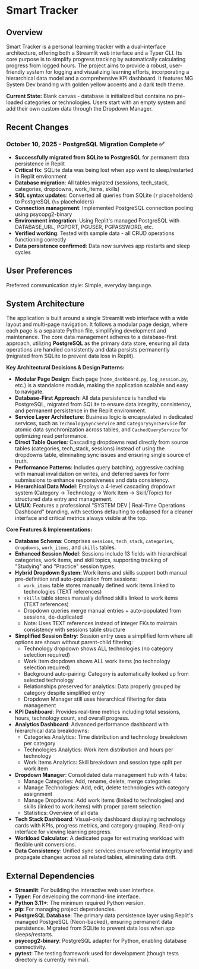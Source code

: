 # Smart Tracker

## Overview
Smart Tracker is a personal learning tracker with a dual-interface architecture, offering both a Streamlit web interface and a Typer CLI. Its core purpose is to simplify progress tracking by automatically calculating progress from logged hours. The project aims to provide a robust, user-friendly system for logging and visualizing learning efforts, incorporating a hierarchical data model and a comprehensive KPI dashboard. It features MG System Dev branding with golden yellow accents and a dark tech theme.

**Current State:** Blank canvas - database is initialized but contains no pre-loaded categories or technologies. Users start with an empty system and add their own custom data through the Dropdown Manager.

## Recent Changes
### October 10, 2025 - PostgreSQL Migration Complete ✅
- **Successfully migrated from SQLite to PostgreSQL** for permanent data persistence in Replit
- **Critical fix**: SQLite data was being lost when app went to sleep/restarted in Replit environment
- **Database migration**: All tables migrated (sessions, tech_stack, categories, dropdowns, work_items, skills)
- **SQL syntax updates**: Converted all queries from SQLite (`?` placeholders) to PostgreSQL (`%s` placeholders)
- **Connection management**: Implemented PostgreSQL connection pooling using psycopg2-binary
- **Environment integration**: Using Replit's managed PostgreSQL with DATABASE_URL, PGPORT, PGUSER, PGPASSWORD, etc.
- **Verified working**: Tested with sample data - all CRUD operations functioning correctly
- **Data persistence confirmed**: Data now survives app restarts and sleep cycles

## User Preferences
Preferred communication style: Simple, everyday language.

## System Architecture
The application is built around a single Streamlit web interface with a wide layout and multi-page navigation. It follows a modular page design, where each page is a separate Python file, simplifying development and maintenance. The core data management adheres to a database-first approach, utilizing **PostgreSQL** as the primary data store, ensuring all data operations are handled consistently and data persists permanently (migrated from SQLite to prevent data loss in Replit).

**Key Architectural Decisions & Design Patterns:**
-   **Modular Page Design**: Each page (`home_dashboard.py`, `log_session.py`, etc.) is a standalone module, making the application scalable and easy to navigate.
-   **Database-First Approach**: All data persistence is handled via PostgreSQL, migrated from SQLite to ensure data integrity, consistency, and permanent persistence in the Replit environment.
-   **Service Layer Architecture**: Business logic is encapsulated in dedicated services, such as `TechnologySyncService` and `CategorySyncService` for atomic data synchronization across tables, and `CachedQueryService` for optimizing read performance.
-   **Direct Table Queries**: Cascading dropdowns read directly from source tables (categories, tech_stack, sessions) instead of using the dropdowns table, eliminating sync issues and ensuring single source of truth.
-   **Performance Patterns**: Includes query batching, aggressive caching with manual invalidation on writes, and deferred saves for form submissions to enhance responsiveness and data consistency.
-   **Hierarchical Data Model**: Employs a 4-level cascading dropdown system (Category → Technology → Work Item → Skill/Topic) for structured data entry and management.
-   **UI/UX**: Features a professional "SYSTEM DEV | Real-Time Operations Dashboard" branding, with sections defaulting to collapsed for a cleaner interface and critical metrics always visible at the top.

**Core Features & Implementations:**
-   **Database Schema**: Comprises `sessions`, `tech_stack`, `categories`, `dropdowns`, `work_items`, and `skills` tables.
-   **Enhanced Session Model**: Sessions include 13 fields with hierarchical categories, work items, and skill topics, supporting tracking of "Studying" and "Practice" session types.
-   **Hybrid Dropdown System**: Work items and skills support both manual pre-definition and auto-population from sessions:
    - `work_items` table stores manually defined work items linked to technologies (TEXT references)
    - `skills` table stores manually defined skills linked to work items (TEXT references)
    - Dropdown queries merge manual entries + auto-populated from sessions, de-duplicated
    - Note: Uses TEXT references instead of integer FKs to maintain consistency with sessions table structure
-   **Simplified Session Entry**: Session entry uses a simplified form where all options are shown without parent-child filtering:
    - Technology dropdown shows ALL technologies (no category selection required)
    - Work Item dropdown shows ALL work items (no technology selection required)
    - Background auto-pairing: Category is automatically looked up from selected technology
    - Relationships preserved for analytics: Data properly grouped by category despite simplified entry
    - Dropdown Manager still uses hierarchical filtering for data management
-   **KPI Dashboard**: Provides real-time metrics including total sessions, hours, technology count, and overall progress.
-   **Analytics Dashboard**: Advanced performance dashboard with hierarchical data breakdowns:
    - Categories Analytics: Time distribution and technology breakdown per category
    - Technologies Analytics: Work item distribution and hours per technology
    - Work Items Analytics: Skill breakdown and session type split per work item
-   **Dropdown Manager**: Consolidated data management hub with 4 tabs:
    - Manage Categories: Add, rename, delete, merge categories
    - Manage Technologies: Add, edit, delete technologies with category assignment
    - Manage Dropdowns: Add work items (linked to technologies) and skills (linked to work items) with proper parent selection
    - Statistics: Overview of all data
-   **Tech Stack Dashboard**: Visual-only dashboard displaying technology cards with KPIs, progress metrics, and category grouping. Read-only interface for viewing learning progress.
-   **Workload Calculator**: A dedicated page for estimating workload with flexible unit conversions.
-   **Data Consistency**: Unified sync services ensure referential integrity and propagate changes across all related tables, eliminating data drift.

## External Dependencies
-   **Streamlit**: For building the interactive web user interface.
-   **Typer**: For developing the command-line interface.
-   **Python 3.11+**: The minimum required Python version.
-   **pip**: For managing project dependencies.
-   **PostgreSQL Database**: The primary data persistence layer using Replit's managed PostgreSQL (Neon-backed), ensuring permanent data persistence. Migrated from SQLite to prevent data loss when app sleeps/restarts.
-   **psycopg2-binary**: PostgreSQL adapter for Python, enabling database connectivity.
-   **pytest**: The testing framework used for development (though tests directory is currently minimal).